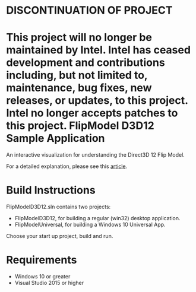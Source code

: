 # DISCONTINUATION OF PROJECT #
This project will no longer be maintained by Intel.
Intel has ceased development and contributions including, but not limited to, maintenance, bug fixes, new releases, or updates, to this project.
Intel no longer accepts patches to this project.
FlipModel D3D12 Sample Application
======================================================
An interactive visualization for understanding the Direct3D 12 Flip Model.

For a detailed explanation, please see this [article](https://software.intel.com/en-us/articles/sample-application-for-direct3d-12-flip-model-swap-chains).

Build Instructions
==================
FlipModelD3D12.sln contains two projects:
- FlipModelD3D12, for building a regular (win32) desktop application.
- FlipModelUniversal, for building a Windows 10 Universal App.

Choose your start up project, build and run.

Requirements
============
- Windows 10 or greater
- Visual Studio 2015 or higher


 
